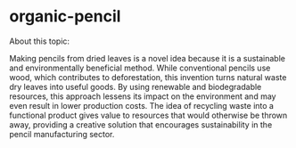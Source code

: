 # organic-pencil

About this topic:

Making pencils from dried leaves is a novel idea because it is a sustainable and environmentally beneficial method. While conventional pencils use wood, which contributes to deforestation, this invention turns natural waste dry leaves into useful goods. By using renewable and biodegradable resources, this approach lessens its impact on the environment and may even result in lower production costs. The idea of recycling waste into a functional product gives value to resources that would otherwise be thrown away, providing a creative solution that encourages sustainability in the pencil manufacturing sector.
